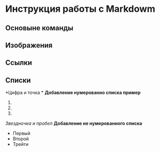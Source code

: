 # Инструкция работы с Markdowm

## Основыне команды

## Изображения 

## Ссылки

## Списки
*Цифра и точка * **Добавление нумерованно списка пример**

1.
2.
3.

*Звездночка и пробел* **Добавление не нумерованного списка**

* Первый 
* Второй 
* Трейти 



